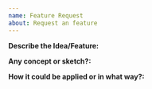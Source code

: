 ```yaml
---
name: Feature Request
about: Request an feature 
---
```

**Describe the Idea/Feature:** 

**Any concept or sketch?:** 

**How it could be applied or in what way?:** 


